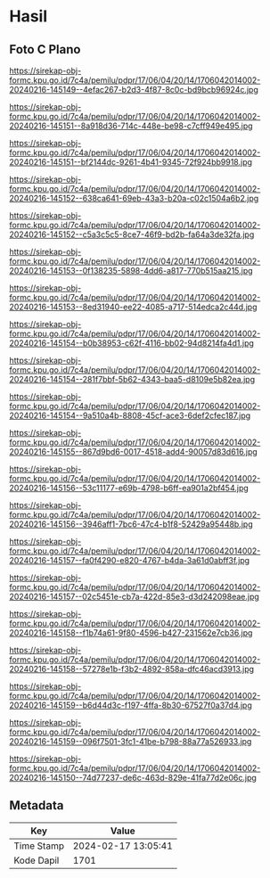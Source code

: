# Hasil

## Foto C Plano

https://sirekap-obj-formc.kpu.go.id/7c4a/pemilu/pdpr/17/06/04/20/14/1706042014002-20240216-145149--4efac267-b2d3-4f87-8c0c-bd9bcb96924c.jpg

https://sirekap-obj-formc.kpu.go.id/7c4a/pemilu/pdpr/17/06/04/20/14/1706042014002-20240216-145151--8a918d36-714c-448e-be98-c7cff949e495.jpg

https://sirekap-obj-formc.kpu.go.id/7c4a/pemilu/pdpr/17/06/04/20/14/1706042014002-20240216-145151--bf2144dc-9261-4b41-9345-72f924bb9918.jpg

https://sirekap-obj-formc.kpu.go.id/7c4a/pemilu/pdpr/17/06/04/20/14/1706042014002-20240216-145152--638ca641-69eb-43a3-b20a-c02c1504a6b2.jpg

https://sirekap-obj-formc.kpu.go.id/7c4a/pemilu/pdpr/17/06/04/20/14/1706042014002-20240216-145152--c5a3c5c5-8ce7-46f9-bd2b-fa64a3de32fa.jpg

https://sirekap-obj-formc.kpu.go.id/7c4a/pemilu/pdpr/17/06/04/20/14/1706042014002-20240216-145153--0f138235-5898-4dd6-a817-770b515aa215.jpg

https://sirekap-obj-formc.kpu.go.id/7c4a/pemilu/pdpr/17/06/04/20/14/1706042014002-20240216-145153--8ed31940-ee22-4085-a717-514edca2c44d.jpg

https://sirekap-obj-formc.kpu.go.id/7c4a/pemilu/pdpr/17/06/04/20/14/1706042014002-20240216-145154--b0b38953-c62f-4116-bb02-94d8214fa4d1.jpg

https://sirekap-obj-formc.kpu.go.id/7c4a/pemilu/pdpr/17/06/04/20/14/1706042014002-20240216-145154--281f7bbf-5b62-4343-baa5-d8109e5b82ea.jpg

https://sirekap-obj-formc.kpu.go.id/7c4a/pemilu/pdpr/17/06/04/20/14/1706042014002-20240216-145154--9a510a4b-8808-45cf-ace3-6def2cfec187.jpg

https://sirekap-obj-formc.kpu.go.id/7c4a/pemilu/pdpr/17/06/04/20/14/1706042014002-20240216-145155--867d9bd6-0017-4518-add4-90057d83d616.jpg

https://sirekap-obj-formc.kpu.go.id/7c4a/pemilu/pdpr/17/06/04/20/14/1706042014002-20240216-145156--53c11177-e69b-4798-b6ff-ea901a2bf454.jpg

https://sirekap-obj-formc.kpu.go.id/7c4a/pemilu/pdpr/17/06/04/20/14/1706042014002-20240216-145156--3946aff1-7bc6-47c4-b1f8-52429a95448b.jpg

https://sirekap-obj-formc.kpu.go.id/7c4a/pemilu/pdpr/17/06/04/20/14/1706042014002-20240216-145157--fa0f4290-e820-4767-b4da-3a61d0abff3f.jpg

https://sirekap-obj-formc.kpu.go.id/7c4a/pemilu/pdpr/17/06/04/20/14/1706042014002-20240216-145157--02c5451e-cb7a-422d-85e3-d3d242098eae.jpg

https://sirekap-obj-formc.kpu.go.id/7c4a/pemilu/pdpr/17/06/04/20/14/1706042014002-20240216-145158--f1b74a61-9f80-4596-b427-231562e7cb36.jpg

https://sirekap-obj-formc.kpu.go.id/7c4a/pemilu/pdpr/17/06/04/20/14/1706042014002-20240216-145158--57278e1b-f3b2-4892-858a-dfc46acd3913.jpg

https://sirekap-obj-formc.kpu.go.id/7c4a/pemilu/pdpr/17/06/04/20/14/1706042014002-20240216-145159--b6d44d3c-f197-4ffa-8b30-67527f0a37d4.jpg

https://sirekap-obj-formc.kpu.go.id/7c4a/pemilu/pdpr/17/06/04/20/14/1706042014002-20240216-145159--096f7501-3fc1-41be-b798-88a77a526933.jpg

https://sirekap-obj-formc.kpu.go.id/7c4a/pemilu/pdpr/17/06/04/20/14/1706042014002-20240216-145150--74d77237-de6c-463d-829e-41fa77d2e06c.jpg


## Metadata

| Key        | Value               |
| ---------- | ------------------- |
| Time Stamp | 2024-02-17 13:05:41 |
| Kode Dapil | 1701                |



